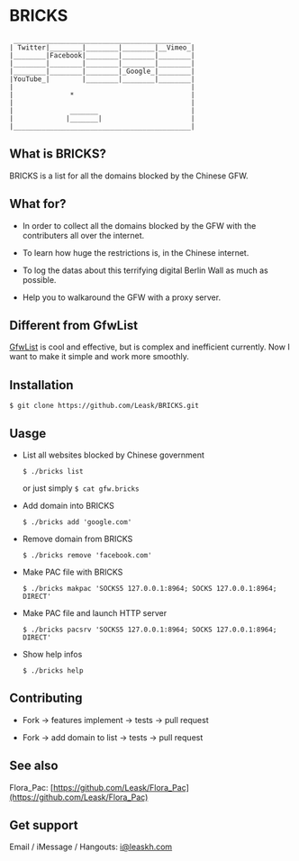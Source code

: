 BRICKS
======

	 ____________________________________________
	| Twitter|________|________|________|__Vimeo_|
	|________|Facebook|________|________|________|
	|________|________|________|________|________|
	|________|________|________|_Google_|________|
	|YouTube_|        |________|________|________|
	|                                            |
	|              *                             |
	|                                            |
	|              _______                       |
	|             |_______|                      |
	|____________________________________________|


## What is BRICKS?

BRICKS is a list for all the domains blocked by the Chinese GFW.


## What for?

* In order to collect all the domains blocked by the GFW with the contributers all over the internet.

* To learn how huge the restrictions is, in the Chinese internet.

* To log the datas about this terrifying digital Berlin Wall as much as possible.

* Help you to walkaround the GFW with a proxy server.


## Different from GfwList
[GfwList](https://code.google.com/p/autoproxy-gfwlist/) is cool and effective, but is complex and inefficient currently. Now I want to make it simple and work more smoothly.


## Installation

`$ git clone https://github.com/Leask/BRICKS.git`


## Uasge

* List all websites blocked by Chinese government

    `$ ./bricks list`

    or just simply `$ cat gfw.bricks`

* Add domain into BRICKS

	`$ ./bricks add 'google.com'`

* Remove domain from BRICKS

	`$ ./bricks remove 'facebook.com'`

* Make PAC file with BRICKS

	`$ ./bricks makpac 'SOCKS5 127.0.0.1:8964; SOCKS 127.0.0.1:8964; DIRECT'`

* Make PAC file and launch HTTP server

	`$ ./bricks pacsrv 'SOCKS5 127.0.0.1:8964; SOCKS 127.0.0.1:8964; DIRECT'`

* Show help infos

	`$ ./bricks help`


## Contributing

* Fork -> features implement -> tests -> pull request

* Fork -> add domain to list -> tests -> pull request


## See also

Flora_Pac: [https://github.com/Leask/Flora_Pac](https://github.com/Leask/Flora_Pac)


## Get support

Email / iMessage / Hangouts: i@leaskh.com
